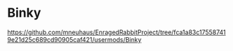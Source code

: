 # Binky

https://github.com/mneuhaus/EnragedRabbitProject/tree/fca1a83c175587419e21d25c689cd90905caf421/usermods/Binky
